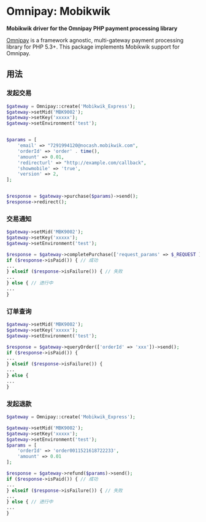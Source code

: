 # Omnipay: Mobikwik

**Mobikwik driver for the Omnipay PHP payment processing library**

[Omnipay](https://github.com/omnipay/omnipay) is a framework agnostic, multi-gateway payment
processing library for PHP 5.3+. This package implements Mobikwik support for Omnipay.

## 用法

### 发起交易 
```php
$gateway = Omnipay::create('Mobikwik_Express');
$gateway->setMid('MBK9002');
$gateway->setKey('xxxxx');
$gateway->setEnvironment('test');


$params = [
	'email' => "7291994120@nocash.mobikwik.com",
	'orderId' => 'order' . time(),
	'amount' => 0.01,
	'redirecturl' => "http://example.com/callback",
	'showmobile' => 'true',
	'version' => 2,
];


$response = $gateway->purchase($params)->send();
$response->redirect();
```

### 交易通知
```php
$gateway->setMid('MBK9002');
$gateway->setKey('xxxxx');
$gateway->setEnvironment('test');

$response = $gateway->completePurchase(['request_params' => $_REQUEST ])->send();
if ($response->isPaid()) { // 成功
...
} elseif ($response->isFailure()) { // 失败
...
} else { // 进行中
...
}
```

### 订单查询
```php
$gateway->setMid('MBK9002');
$gateway->setKey('xxxxx');
$gateway->setEnvironment('test');

$response = $gateway->queryOrder(['orderId' => 'xxx'])->send();
if ($response->isPaid()) {
...
} elseif ($response->isFailure()) {
...
} else {
...
}
```


### 发起退款
```php
$gateway = Omnipay::create('Mobikwik_Express');

$gateway->setMid('MBK9002');
$gateway->setKey('xxxxx');
$gateway->setEnvironment('test');
$params = [
	'orderId' => 'order0011521618722233',
	'amount' => 0.01
];

$response = $gateway->refund($params)->send();
if ($response->isPaid()) { // 成功
...
} elseif ($response->isFailure()) { // 失败
...
} else { // 进行中
...
}
```